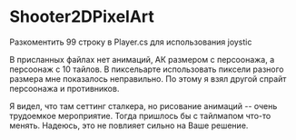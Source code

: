 # Shooter2DPixelArt
 
Разкоментить 99 строку в Player.cs для использования joystic

В присланных файлах нет анимаций, АК размером с персоонажа, а персоонаж с 10 тайлов. В пиксельарте использовать пиксели разного размера мне показалось неправильно.
По этому я взял другой спрайт персоонажа и противников.

Я видел, что там сеттинг сталкера, но рисование анимаций -- очень трудоемкое мероприятие. Тогда пришлось бы с тайлмапом что-то менять. Надеюсь, это не повлияет сильно на Ваше решение.